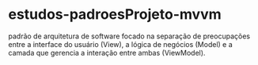 # estudos-padroesProjeto-mvvm
padrão de arquitetura de software focado na separação de preocupações entre a interface do usuário (View), a lógica de negócios (Model) e a camada que gerencia a interação entre ambas (ViewModel).
